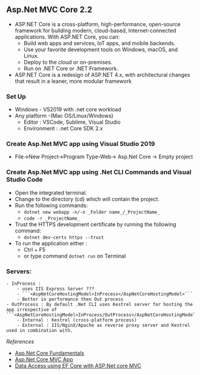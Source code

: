 ## Asp.Net MVC Core 2.2
- ASP.NET Core is a cross-platform, high-performance, open-source framework for building modern, cloud-based, Internet-connected applications. With ASP.NET Core, you can:
    - Build web apps and services, IoT apps, and mobile backends.
    - Use your favorite development tools on Windows, macOS, and Linux.
    - Deploy to the cloud or on-premises.
    - Run on .NET Core or .NET Framework.
- ASP.NET Core is a redesign of ASP.NET 4.x, with architectural changes that result in a leaner, more modular framework

### Set Up 
- Windows - VS2019 with .net core workload
- Any platform -(Mac OS/Linux/Windows)
    - Editor : VSCode, Sublime, Visual Studio
    - Environment : .net Core SDK 2.x

### Create Asp.Net MVC app using Visual Studio 2019
- File->New Project->Program Type-Web-> Asp.Net Core -> Empty project

### Create Asp.Net MVC app using .Net CLI Commands and Visual Studio Code 
- Open the integrated terminal.
- Change to the directory (cd) which will contain the project.
- Run the following commands:
    - ```dotnet new webapp -n/-o _Folder name_/_ProjectName_```
    - ```code -r _ProjectName_```
- Trust the HTTPS development certificate by running the following command:
    - ```dotnet dev-certs https --trust```
- To run the application either :
    - Ctrl + F5
    - or type command ```dotnet run``` on Terminal
### Servers:
    - InProcess : 
        - uses IIS Express Server ???
        - ```<AspNetCoreHostingModel>InProcess</AspNetCoreHostingModel>```
        - Better in performance then Out process 
    - OutProcess : By default .Net CLI uses Kestrel server for hosting the app irrespective of ```<AspNetCoreHostingModel>InProcess/OutProcess</AspNetCoreHostingModel>```
        - Internal : Kestrel (cross-platform process)
        - External : IIS/NginX/Apache as reverse proxy server and Kestrel used in combination with.


_References_
- [Asp.Net Core Fundamentals](https://docs.microsoft.com/en-us/aspnet/core/fundamentals/index?view=aspnetcore-2.2&tabs=windows)
-  [Asp.Net Core MVC App](https://docs.microsoft.com/en-us/aspnet/core/tutorials/razor-pages/razor-pages-start?view=aspnetcore-2.2)
- [Data Access using EF Core with ASP.Net core MVC](https://docs.microsoft.com/en-us/aspnet/core/data/ef-rp/intro?view=aspnetcore-2.2)

